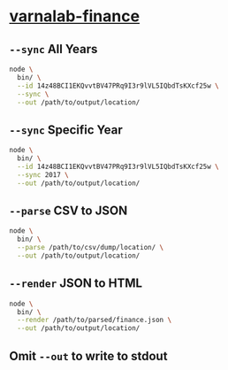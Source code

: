 
# [varnalab-finance](https://docs.google.com/spreadsheets/d/14z48BCI1EKQvvtBV47PRq9I3r9lVL5IQbdTsKXcf25w/pub)


## `--sync` All Years

```bash
node \
  bin/ \
  --id 14z48BCI1EKQvvtBV47PRq9I3r9lVL5IQbdTsKXcf25w \
  --sync \
  --out /path/to/output/location/
```

## `--sync` Specific Year

```bash
node \
  bin/ \
  --id 14z48BCI1EKQvvtBV47PRq9I3r9lVL5IQbdTsKXcf25w \
  --sync 2017 \
  --out /path/to/output/location/
```

## `--parse` CSV to JSON

```bash
node \
  bin/ \
  --parse /path/to/csv/dump/location/ \
  --out /path/to/output/location/
```

## `--render` JSON to HTML

```bash
node \
  bin/ \
  --render /path/to/parsed/finance.json \
  --out /path/to/output/location/
```

## Omit `--out` to write to stdout
